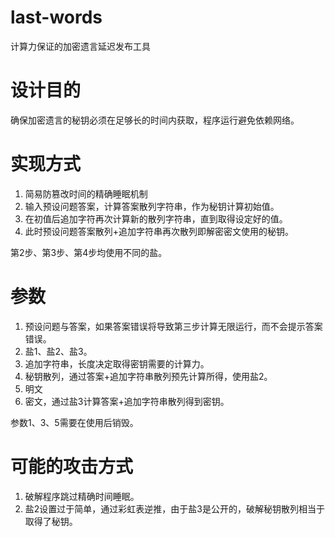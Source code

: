 # last-words
计算力保证的加密遗言延迟发布工具

设计目的
=======
确保加密遗言的秘钥必须在足够长的时间内获取，程序运行避免依赖网络。

实现方式
=======
1. 简易防篡改时间的精确睡眠机制
2. 输入预设问题答案，计算答案散列字符串，作为秘钥计算初始值。
3. 在初值后追加字符再次计算新的散列字符串，直到取得设定好的值。
4. 此时预设问题答案散列+追加字符串再次散列即解密密文使用的秘钥。

第2步、第3步、第4步均使用不同的盐。

参数
====
1. 预设问题与答案，如果答案错误将导致第三步计算无限运行，而不会提示答案错误。
2. 盐1、盐2、盐3。
3. 追加字符串，长度决定取得密钥需要的计算力。
4. 秘钥散列，通过答案+追加字符串散列预先计算所得，使用盐2。
5. 明文
6. 密文，通过盐3计算答案+追加字符串散列得到密钥。

参数1、3、5需要在使用后销毁。

可能的攻击方式
============
1. 破解程序跳过精确时间睡眠。
2. 盐2设置过于简单，通过彩虹表逆推，由于盐3是公开的，破解秘钥散列相当于取得了秘钥。
